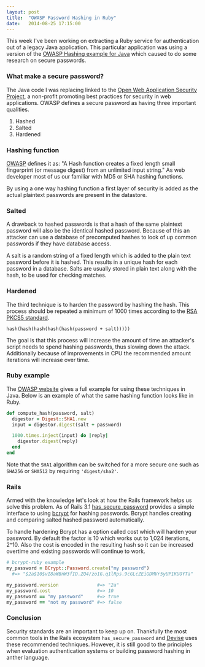 ```yaml
---
layout: post
title:  "OWASP Password Hashing in Ruby"
date:   2014-08-25 17:15:00
---
```


This week I've been working on extracting a Ruby service for authentication out of a legacy Java application.  This particular application was using a version of the [OWASP Hashing example for Java](https://www.owasp.org/index.php/Hashing_Java) which caused to do some research on secure passwords.

### What make a secure password?

The Java code I was replacing linked to the [Open Web Application Security Project](https://www.owasp.org/index.php/Main_Page), a non-profit promoting best practices for security in web applications. OWASP defines a secure password as having three important qualities.

1. Hashed
2. Salted
3. Hardened

### Hashing function

[OWASP](https://www.owasp.org/index.php/Hashing_Java) defines it as: "A Hash function creates a fixed length small fingerprint (or message digest) from an unlimited input string." As web developer most of us our familiar with MD5 or SHA hashing functions.  

By using a one way hashing function a first layer of security is added as the actual plaintext passwords are present in the datastore.

### Salted

A drawback to hashed passwords is that a hash of the same plaintext password will also be the identical hashed password.  Because of this an attacker can use a database of precomputed hashes to look of up common passwords if they have database access.

A salt is a random string of a fixed length which is added to the plain text password before it is hashed.  This results in a unique hash for each password in a database.  Salts are usually stored in plain text along with the hash, to be used for checking matches.

### Hardened

The third technique is to harden the password by hashing the hash.  This process should be repeated a minimum of 1000 times according to the [RSA PKCS5 standard](http://tools.ietf.org/html/rfc2898#section-4.2).  

```
hash(hash(hash(hash(hash(password + salt)))))
```

The goal is that this process will increase the amount of time an attacker's script needs to spend hashing passwords, thus slowing down the attack.  Additionally because of improvements in CPU the recommended amount iterations will increase over time.

### Ruby example

The [OWASP website](https://www.owasp.org/index.php/Hashing_Java) gives a full example for using these techniques in Java. Below is an example of what the same hashing function looks like in Ruby.

```ruby
def compute_hash(password, salt)
  digestor = Digest::SHA1.new
  input = digestor.digest(salt + password)

  1000.times.inject(input) do |reply|
    digestor.digest(reply)
  end
end
```

Note that the `SHA1` algorithm can be switched for a more secure one such as `SHA256` or `SHA512` by requiring `'digest/sha2'`.

### Rails

Armed with the knowledge let's look at how the Rails framework helps us solve this problem.  As of Rails 3.1 [has_secure_password](https://github.com/rails/rails/blob/master/activemodel/lib/active_model/secure_password.rb) provides a simple interface to using [bcrypt](https://github.com/codahale/bcrypt-ruby) for hashing passwords.  Bcrypt handles creating and comparing salted hashed password automatically.  

To handle hardening Bcrypt has a option called cost which will harden your password. By default the factor is 10 which works out to 1,024 iterations, 2^10.  Also the cost is encoded in the resulting hash so it can be increased overtime and existing passwords will continue to work.

```ruby
# bcrypt-ruby example
my_password = BCrypt::Password.create("my password")
  #=> "$2a$10$vI8aWBnW3fID.ZQ4/zo1G.q1lRps.9cGLcZEiGDMVr5yUP1KUOYTa"

my_password.version              #=> "2a"
my_password.cost                 #=> 10
my_password == "my password"     #=> true
my_password == "not my password" #=> false

```

### Conclusion

Security standards are an important to keep up on.  Thankfully the most common tools in the Rails ecosystem `has_secure_password` and [Devise](https://github.com/plataformatec/devise) uses these recommended techniques.  However, it is still good to the principles when evaluation authentication systems or building password hashing in anther language.
